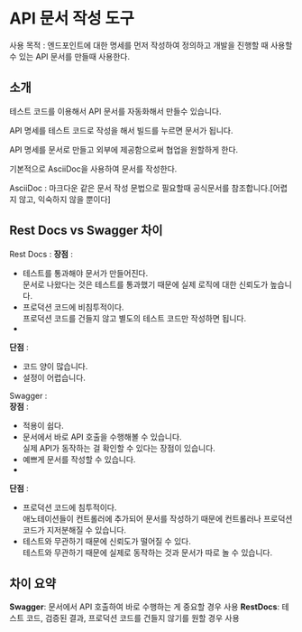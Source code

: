 # API 문서 작성 도구
  
사용 목적
: 엔드포인트에 대한 명세를 먼저 작성하여 정의하고 개발을 진행할 때 사용할 수 있는 
API 문서를 만들때 사용한다.  
  
## 소개  
<procedure title="특징">
    <step>
        <p>테스트 코드를 이용해서 API 문서를 자동화해서 만들수 있습니다.</p>
        <p>API 명세를 테스트 코드로 작성을 해서 빌드를 누르면 문서가 됩니다.</p>
    </step>
    <step>
        <p>API 명세를 문서로 만들고 외부에 제공함으로써 협업을 원할하게 한다.</p>
    </step>
    <step>
        <p>기본적으로 AsciiDoc을 사용하여 문서를 작성한다.</p>
        <p>AsciiDoc : 마크다운 같은 문서 작성 문법으로 필요할때 공식문서를 참조합니다.[어렵지 않고, 익숙하지 않을 뿐이다]</p>
    </step>
</procedure>  
  
## Rest Docs vs Swagger 차이
Rest Docs
: 
**장점** :
+ 테스트를 통과해야 문서가 만들어진다.  
    문서로 나왔다는 것은 테스트를 통과했기 때문에 실제 로직에 대한 신뢰도가 높습니다.  
+ 프로덕션 코드에 비침투적이다.  
    프로덕션 코드를 건들지 않고 별도의 테스트 코드만 작성하면 됩니다.  
+ 
**단점** :  
+ 코드 양이 많습니다.
+ 설정이 어렵습니다.
      
  
Swagger
:  
**장점** :
+ 적용이 쉽다.  
+ 문서에서 바로 API 호출을 수행해볼 수 있습니다.  
    실제 API가 동작하는 걸 확인할 수 있다는 장점이 있습니다.  
+ 예쁘게 문서를 작성할 수 있습니다.
+
**단점** :
+ 프로덕션 코드에 침투적이다.  
    애노테이션들이 컨트롤러에 추가되어 문서를 작성하기 때문에 컨트롤러나 
    프로덕션 코드가 지저분해질 수 있습니다.
+ 테스트와 무관하기 때문에 신뢰도가 떨어질 수 있다.  
    테스트와 무관하기 때문에 실제로 동작하는 것과 문서가 따로 놀 수 있습니다.  
  
## 차이 요약
**Swagger**: 문서에서 API 호출하여 바로 수행하는 게 중요할 경우 사용
**RestDocs**: 테스트 코드, 검증된 결과, 프로덕션 코드를 건들지 않기를 원할 경우 사용  


